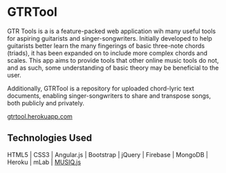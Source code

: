 # GTRTool
GTR Tools is a is a feature-packed web application wih many useful tools for aspiring guitarists and singer-songwriters. Initially developed to help guitarists better learn the many fingerings of basic three-note chords (triads), it has been expanded on to include more complex chords and scales. This app aims to provide tools that other online music tools do not, and as such, some understanding of basic theory may be beneficial to the user.

Additionally, GTRTool is a repository for uploaded chord-lyric text documents, enabling singer-songwriters to share and transpose songs, both publicly and privately.

[gtrtool.herokuapp.com](http://gtrtool.herokuapp.com)

## Technologies Used

HTML5 | CSS3 | Angular.js | Bootstrap | jQuery | Firebase | MongoDB | Heroku | mLab | [MUSIQ.js](https://github.com/studioludens/musiqjs)
